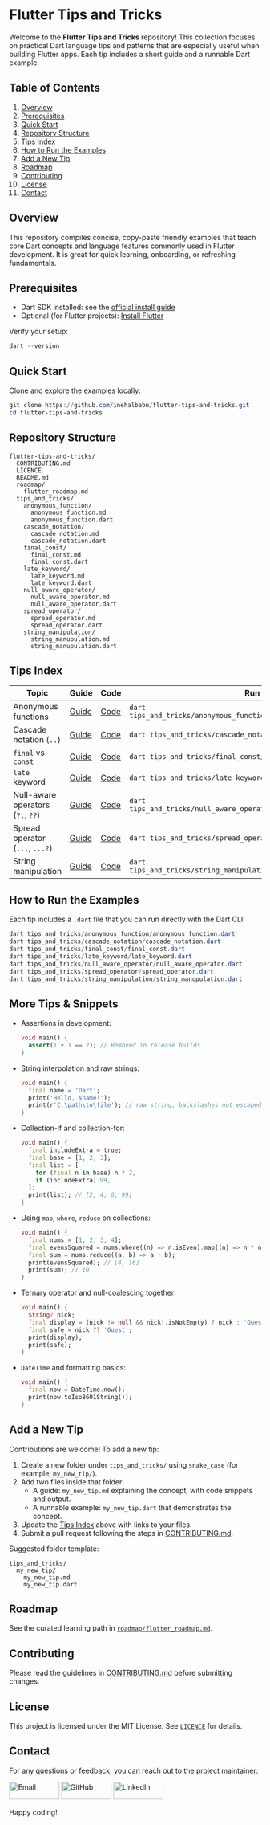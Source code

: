 # Flutter Tips and Tricks

Welcome to the **Flutter Tips and Tricks** repository! This collection focuses on practical Dart language tips and patterns that are especially useful when building Flutter apps. Each tip includes a short guide and a runnable Dart example.

## Table of Contents

1. [Overview](#overview)
2. [Prerequisites](#prerequisites)
3. [Quick Start](#quick-start)
4. [Repository Structure](#repository-structure)
5. [Tips Index](#tips-index)
6. [How to Run the Examples](#how-to-run-the-examples)
7. [Add a New Tip](#add-a-new-tip)
8. [Roadmap](#roadmap)
9. [Contributing](#contributing)
10. [License](#license)
11. [Contact](#contact)

## Overview

This repository compiles concise, copy-paste friendly examples that teach core Dart concepts and language features commonly used in Flutter development. It is great for quick learning, onboarding, or refreshing fundamentals.

## Prerequisites

- Dart SDK installed: see the [official install guide](https://dart.dev/get-dart)
- Optional (for Flutter projects): [Install Flutter](https://flutter.dev/docs/get-started/install)

Verify your setup:

```powershell
dart --version
```

## Quick Start

Clone and explore the examples locally:

```powershell
git clone https://github.com/inehalbabu/flutter-tips-and-tricks.git
cd flutter-tips-and-tricks
```

## Repository Structure

```text
flutter-tips-and-tricks/
  CONTRIBUTING.md
  LICENCE
  README.md
  roadmap/
    flutter_roadmap.md
  tips_and_tricks/
    anonymous_function/
      anonymous_function.md
      anonymous_function.dart
    cascade_notation/
      cascade_notation.md
      cascade_notation.dart
    final_const/
      final_const.md
      final_const.dart
    late_keyword/
      late_keyword.md
      late_keyword.dart
    null_aware_operator/
      null_aware_operator.md
      null_aware_operator.dart
    spread_operator/
      spread_operator.md
      spread_operator.dart
    string_manipulation/
      string_manupulation.md
      string_manupulation.dart
```

## Tips Index

| Topic | Guide | Code | Run |
| --- | --- | --- | --- |
| Anonymous functions | [Guide](tips_and_tricks/anonymous_function/anonymous_function.md) | [Code](tips_and_tricks/anonymous_function/anonymous_function.dart) | `dart tips_and_tricks/anonymous_function/anonymous_function.dart` |
| Cascade notation (`..`) | [Guide](tips_and_tricks/cascade_notation/cascade_notation.md) | [Code](tips_and_tricks/cascade_notation/cascade_notation.dart) | `dart tips_and_tricks/cascade_notation/cascade_notation.dart` |
| `final` vs `const` | [Guide](tips_and_tricks/final_const/final_const.md) | [Code](tips_and_tricks/final_const/final_const.dart) | `dart tips_and_tricks/final_const/final_const.dart` |
| `late` keyword | [Guide](tips_and_tricks/late_keyword/late_keyword.md) | [Code](tips_and_tricks/late_keyword/late_keyword.dart) | `dart tips_and_tricks/late_keyword/late_keyword.dart` |
| Null-aware operators (`?.`, `??`) | [Guide](tips_and_tricks/null_aware_operator/null_aware_operator.md) | [Code](tips_and_tricks/null_aware_operator/null_aware_operator.dart) | `dart tips_and_tricks/null_aware_operator/null_aware_operator.dart` |
| Spread operator (`...`, `...?`) | [Guide](tips_and_tricks/spread_operator/spread_operator.md) | [Code](tips_and_tricks/spread_operator/spread_operator.dart) | `dart tips_and_tricks/spread_operator/spread_operator.dart` |
| String manipulation | [Guide](tips_and_tricks/string_manipulation/string_manupulation.md) | [Code](tips_and_tricks/string_manipulation/string_manupulation.dart) | `dart tips_and_tricks/string_manipulation/string_manupulation.dart` |

## How to Run the Examples

Each tip includes a `.dart` file that you can run directly with the Dart CLI:

```powershell
dart tips_and_tricks/anonymous_function/anonymous_function.dart
dart tips_and_tricks/cascade_notation/cascade_notation.dart
dart tips_and_tricks/final_const/final_const.dart
dart tips_and_tricks/late_keyword/late_keyword.dart
dart tips_and_tricks/null_aware_operator/null_aware_operator.dart
dart tips_and_tricks/spread_operator/spread_operator.dart
dart tips_and_tricks/string_manipulation/string_manupulation.dart
```

## More Tips & Snippets

- Assertions in development:

  ```dart
  void main() {
    assert(1 + 1 == 2); // Removed in release builds
  }
  ```

- String interpolation and raw strings:

  ```dart
  void main() {
    final name = 'Dart';
    print('Hello, $name!');
    print(r'C:\path\to\file'); // raw string, backslashes not escaped
  }
  ```

- Collection-if and collection-for:

  ```dart
  void main() {
    final includeExtra = true;
    final base = [1, 2, 3];
    final list = [
      for (final n in base) n * 2,
      if (includeExtra) 99,
    ];
    print(list); // [2, 4, 6, 99]
  }
  ```

- Using `map`, `where`, `reduce` on collections:

  ```dart
  void main() {
    final nums = [1, 2, 3, 4];
    final evensSquared = nums.where((n) => n.isEven).map((n) => n * n).toList();
    final sum = nums.reduce((a, b) => a + b);
    print(evensSquared); // [4, 16]
    print(sum); // 10
  }
  ```

- Ternary operator and null-coalescing together:

  ```dart
  void main() {
    String? nick;
    final display = (nick != null && nick!.isNotEmpty) ? nick : 'Guest';
    final safe = nick ?? 'Guest';
    print(display);
    print(safe);
  }
  ```

- `DateTime` and formatting basics:

  ```dart
  void main() {
    final now = DateTime.now();
    print(now.toIso8601String());
  }
  ```

## Add a New Tip

Contributions are welcome! To add a new tip:

1. Create a new folder under `tips_and_tricks/` using `snake_case` (for example, `my_new_tip/`).
2. Add two files inside that folder:
   - A guide: `my_new_tip.md` explaining the concept, with code snippets and output.
   - A runnable example: `my_new_tip.dart` that demonstrates the concept.
3. Update the [Tips Index](#tips-index) above with links to your files.
4. Submit a pull request following the steps in [CONTRIBUTING.md](CONTRIBUTING.md).

Suggested folder template:

```text
tips_and_tricks/
  my_new_tip/
    my_new_tip.md
    my_new_tip.dart
```

## Roadmap

See the curated learning path in [`roadmap/flutter_roadmap.md`](roadmap/flutter_roadmap.md).

## Contributing

Please read the guidelines in [CONTRIBUTING.md](CONTRIBUTING.md) before submitting changes.

## License

This project is licensed under the MIT License. See [`LICENCE`](LICENCE) for details.

## Contact

For any questions or feedback, you can reach out to the project maintainer:

<p>
  <a href="mailto:inehalbabu@gmail.com"><img src="https://img.shields.io/badge/Email-D14836?style=flat&logo=gmail&logoColor=white" alt="Email" width="100" height="35"></a>
  <a href="https://github.com/inehalbabu"><img src="https://img.shields.io/badge/GitHub-100000?style=flat&logo=github&logoColor=white" alt="GitHub" width="100" height="35"></a>
  <a href="https://www.linkedin.com/in/inehalbabu"><img src="https://img.shields.io/badge/LinkedIn-0077B5?style=flat&logo=linkedin&logoColor=white" alt="LinkedIn" width="100" height="35"></a>
</p>

Happy coding!
